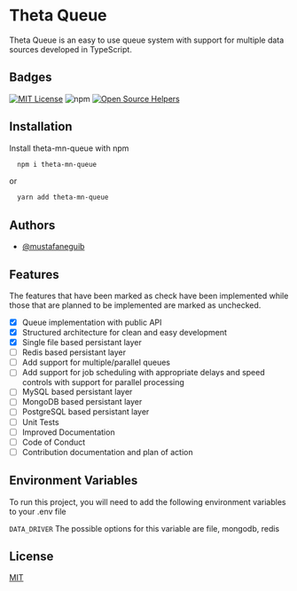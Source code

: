 
# Theta Queue

Theta Queue is an easy to use queue system with support for multiple data sources developed in TypeScript.


## Badges

[![MIT License](https://img.shields.io/badge/License-MIT-green.svg)](https://choosealicense.com/licenses/mit/) 
![npm](https://img.shields.io/npm/v/theta-mn-queue)
[![Open Source Helpers](https://www.codetriage.com/mustafaneguib/theta-mn-queue/badges/users.svg)](https://www.codetriage.com/mustafaneguib/theta-mn-queue)

## Installation

Install theta-mn-queue with npm

```bash
  npm i theta-mn-queue

```
or

```bash
  yarn add theta-mn-queue
```
## Authors

- [@mustafaneguib](https://www.github.com/mustafaneguib)


## Features
The features that have been marked as check have been implemented while those that are planned to be implemented are marked as unchecked.

- [x] Queue implementation with public API
- [x] Structured architecture for clean and easy development
- [x] Single file based persistant layer
- [ ] Redis based persistant layer
- [ ] Add support for multiple/parallel queues
- [ ] Add support for job scheduling with appropriate delays and speed controls with support for parallel processing
- [ ] MySQL based persistant layer
- [ ] MongoDB based persistant layer
- [ ] PostgreSQL based persistant layer
- [ ] Unit Tests
- [ ] Improved Documentation
- [ ] Code of Conduct
- [ ] Contribution documentation and plan of action
## Environment Variables

To run this project, you will need to add the following environment variables to your .env file

`DATA_DRIVER`
The possible options for this variable are
file, mongodb, redis

## License

[MIT](https://choosealicense.com/licenses/mit/)

